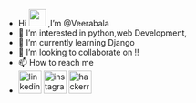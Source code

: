 - Hi <img src="https://raw.githubusercontent.com/MartinHeinz/MartinHeinz/master/wave.gif" width="30px"> ,I’m @Veerabala
- 👀 I’m interested in python,web Development,
- 🌱 I’m currently learning Django
- 💞️ I’m looking to collaborate on !!
- 📫 How to reach me 
- [<img src='https://cdn.jsdelivr.net/npm/simple-icons@3.0.1/icons/linkedin.svg' alt='linkedin' height='40'>](https://www.linkedin.com/in/https://wwwveerabala-maruthaiyan-503015185/)  [<img src='https://cdn.jsdelivr.net/npm/simple-icons@3.0.1/icons/instagram.svg' alt='instagram' height='40'>](https://www.instagram.com/v.e.e.r.a.b.a.l.a/)  [<img src='https://cdn.jsdelivr.net/npm/simple-icons@3.0.1/icons/hackerrank.svg' alt='hackerrank' height='40'>](yuu)  

<!---
Veerbala/Veerbala is a ✨ special ✨ repository because its `README.md` (this file) appears on your GitHub profile.
You can click the Preview link to take a look at your changes.
--->
